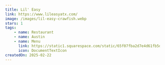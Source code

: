 ```yaml
---
title: Lil' Easy
link: https://www.lileasyatx.com/
image: /images/lil-easy-crawfish.webp
stars: 1
tags:
    - name: Restaurant
    - name: Austin
    - name: Menu
      link: https://static1.squarespace.com/static/65f07fba2d7e4d61fb5d1a26/t/67a62d74ca8b60105972e3b8/1738943864069/Lil+Easy+Main%2C+Lunch%2C+Brunch+Menus+2.7.25_Web+.pdf
      icon: DocumentTextIcon
createdOn: 2025-02-22
---
```

